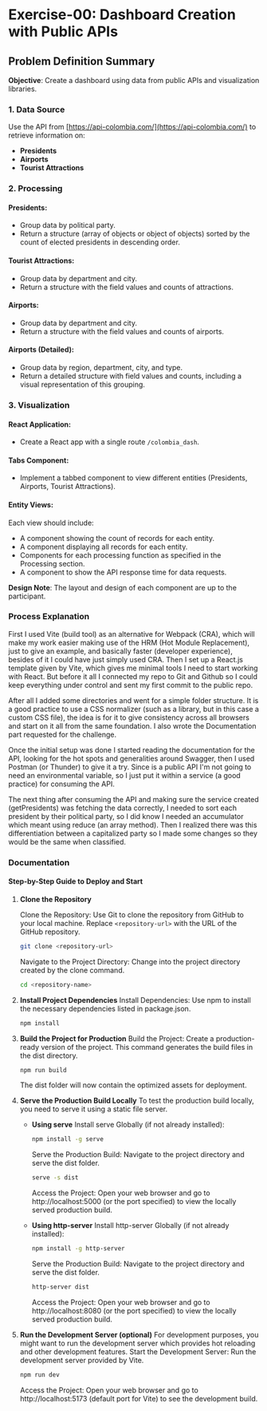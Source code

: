 # Exercise-00: Dashboard Creation with Public APIs

## Problem Definition Summary

**Objective**: Create a dashboard using data from public APIs and visualization libraries.

### 1. Data Source

Use the API from [https://api-colombia.com/](https://api-colombia.com/) to retrieve information on:

-  **Presidents**
-  **Airports**
-  **Tourist Attractions**

### 2. Processing

#### **Presidents**:

-  Group data by political party.
-  Return a structure (array of objects or object of objects) sorted by the count of elected presidents in descending order.

#### **Tourist Attractions**:

-  Group data by department and city.
-  Return a structure with the field values and counts of attractions.

#### **Airports**:

-  Group data by department and city.
-  Return a structure with the field values and counts of airports.

#### **Airports (Detailed)**:

-  Group data by region, department, city, and type.
-  Return a detailed structure with field values and counts, including a visual representation of this grouping.

### 3. Visualization

#### **React Application**:

-  Create a React app with a single route `/colombia_dash`.

#### **Tabs Component**:

-  Implement a tabbed component to view different entities (Presidents, Airports, Tourist Attractions).

#### **Entity Views**:

Each view should include:

-  A component showing the count of records for each entity.
-  A component displaying all records for each entity.
-  Components for each processing function as specified in the Processing section.
-  A component to show the API response time for data requests.

**Design Note**: The layout and design of each component are up to the participant.

### Process Explanation

First I used Vite (build tool) as an alternative for Webpack (CRA), which will make my work easier making use of the HRM (Hot Module Replacement), just to give an example, and basically faster (developer experience), besides of it I could have just simply used CRA. Then I set up a React.js template given by Vite, which gives me minimal tools I need to start working with React. But before it all I connected my repo to Git and Github so I could keep everything under control and sent my first commit to the public repo.

After all I added some directories and went for a simple folder structure. It is a good practice to use a CSS normalizer (such as a library, but in this case a custom CSS file), the idea is for it to give consistency across all browsers and start on it all from the same foundation. I also wrote the Documentation part requested for the challenge.

Once the initial setup was done I started reading the documentation for the API, looking for the hot spots and generalities around Swagger, then I used Postman (or Thunder) to give it a try. Since is a public API I'm not going to need an environmental variable, so I just put it within a service (a good practice) for consuming the API.

The next thing after consuming the API and making sure the service created (getPresidents) was fetching the data correctly, I needed to sort each president by their political party, so I did know I needed an accumulator which meant using reduce (an array method). Then I realized there was this differentiation between a capitalized party so I made some changes so they would be the same when classified.

### Documentation

#### Step-by-Step Guide to Deploy and Start

1. **Clone the Repository**

   Clone the Repository:
   Use Git to clone the repository from GitHub to your local machine. Replace `<repository-url>` with the URL of the GitHub repository.

   ```bash
   git clone <repository-url>
   ```

   Navigate to the Project Directory:
   Change into the project directory created by the clone command.

   ```bash
   cd <repository-name>
   ```

2. **Install Project Dependencies**
   Install Dependencies:
   Use npm to install the necessary dependencies listed in package.json.
   ```bash
   npm install
   ```
3. **Build the Project for Production**
   Build the Project:
   Create a production-ready version of the project. This command generates the build files in the dist directory.

   ```bash
   npm run build
   ```

   The dist folder will now contain the optimized assets for deployment.

4. **Serve the Production Build Locally**
   To test the production build locally, you need to serve it using a static file server.

   -  **Using serve**
      Install serve Globally (if not already installed):

      ```bash
      npm install -g serve
      ```

      Serve the Production Build:
      Navigate to the project directory and serve the dist folder.

      ```bash
      serve -s dist
      ```

      Access the Project:
      Open your web browser and go to http://localhost:5000 (or the port specified) to view the locally served production build.

   -  **Using http-server**
      Install http-server Globally (if not already installed):

      ```bash
      npm install -g http-server
      ```

      Serve the Production Build:
      Navigate to the project directory and serve the dist folder.

      ```bash
      http-server dist
      ```

      Access the Project:
      Open your web browser and go to http://localhost:8080 (or the port specified) to view the locally served production build.

5. **Run the Development Server (optional)**
   For development purposes, you might want to run the development server which provides hot reloading and other development features.
   Start the Development Server:
   Run the development server provided by Vite.
   ```bash
   npm run dev
   ```
   Access the Project:
   Open your web browser and go to http://localhost:5173 (default port for Vite) to see the development build.
